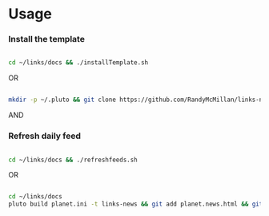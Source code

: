 # Usage

### Install the template

```bash

cd ~/links/docs && ./installTemplate.sh

```
OR

```bash

mkdir -p ~/.pluto && git clone https://github.com/RandyMcMillan/links-news.git ~/.pluto/links-news

```
AND

### Refresh daily feed


```bash

cd ~/links/docs && ./refreshfeeds.sh

```
OR

```bash

cd ~/links/docs
pluto build planet.ini -t links-news && git add planet.news.html && git commit -am "daily feed refresh" && git push origin master

```
